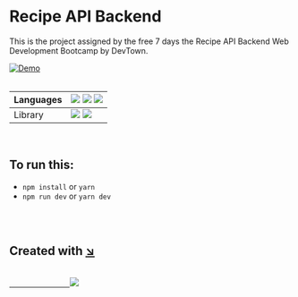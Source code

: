 # Recipe API Backend

This is the project assigned by the free 7 days the Recipe API Backend Web Development Bootcamp by DevTown.

[![Demo](https://global-uploads.webflow.com/6077f96cf4fa19216396daaf/6257f162e384e60d17c7290e_LOGO%20ICON%20white%201.png)](https://www.devtown.in/)
<br/><br/>

Languages | <img src="https://img.shields.io/badge/HTML5-E34F26?style=for-the-badge&logo=html5&logoColor=white" /> <img src="https://img.shields.io/badge/CSS3-1572B6?style=for-the-badge&logo=css3&logoColor=white" /> <img src="https://img.shields.io/badge/JavaScript-323330?style=for-the-badge&logo=javascript&logoColor=F7DF1E" /> 
------------ | -------------
Library | <img src="https://img.shields.io/badge/Express.js-000000?style=for-the-badge&logo=express&logoColor=white" /> <img src="https://img.shields.io/badge/Node.js-339933?style=for-the-badge&logo=nodedotjs&logoColor=white" />
<br/>

## To run this:

- `npm install` or `yarn`
- `npm run dev` or `yarn dev`

<br/><br/>

## Created with  <a href="https://codesandbox.io/"> :arrow_lower_right:
<br/> &emsp; &emsp; &emsp; &emsp; &emsp; &emsp; <img src="https://img.shields.io/badge/Codesandbox-000000?style=for-the-badge&logo=CodeSandbox&logoColor=white" /> </a>

